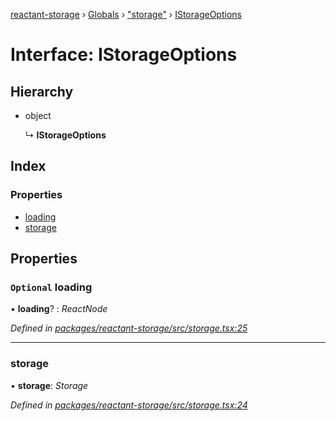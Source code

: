 [reactant-storage](../README.md) › [Globals](../globals.md) › ["storage"](../modules/_storage_.md) › [IStorageOptions](_storage_.istorageoptions.md)

# Interface: IStorageOptions

## Hierarchy

* object

  ↳ **IStorageOptions**

## Index

### Properties

* [loading](_storage_.istorageoptions.md#optional-loading)
* [storage](_storage_.istorageoptions.md#storage)

## Properties

### `Optional` loading

• **loading**? : *ReactNode*

*Defined in [packages/reactant-storage/src/storage.tsx:25](https://github.com/unadlib/reactant/blob/1aae545/packages/reactant-storage/src/storage.tsx#L25)*

___

###  storage

• **storage**: *Storage*

*Defined in [packages/reactant-storage/src/storage.tsx:24](https://github.com/unadlib/reactant/blob/1aae545/packages/reactant-storage/src/storage.tsx#L24)*
